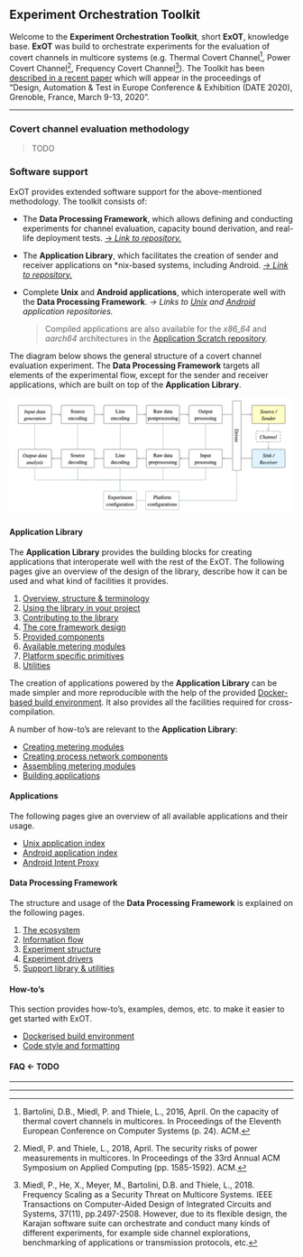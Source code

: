 ## Experiment Orchestration Toolkit

Welcome to the __Experiment Orchestration Toolkit__, short __ExOT__, knowledge base.
__ExOT__ was build to orchestrate experiments for the evaluation of covert channels in multicore systems (e.g. Thermal Covert Channel[^1], Power Covert Channel[^2], Frequency Covert Channel[^3]). The Toolkit has been [described in a recent paper](https://doi.org/10.3929/ethz-b-000377986) which will appear in the proceedings of “Design, Automation & Test in Europe Conference & Exhibition (DATE 2020), Grenoble, France, March 9-13, 2020”.

---

### Covert channel evaluation methodology

> TODO

### Software support

ExOT provides extended software support for the above-mentioned methodology. The toolkit consists of:

- The __Data Processing Framework__, which allows defining and conducting experiments for channel evaluation, capacity bound derivation, and real-life deployment tests. [→ *Link to repository.*](https://gitlab.ethz.ch/tec/research/exot/datapro)
- The __Application Library__, which facilitates the creation of sender and receiver applications on *nix-based systems, including Android. [→ *Link to repository.*](https://gitlab.ethz.ch/tec/research/exot/app_lib)

- Complete __Unix__ and __Android applications__, which interoperate well with the __Data Processing Framework__. *→  Links to [Unix](https://gitlab.ethz.ch/tec/research/exot/app_unx) and [Android](https://gitlab.ethz.ch/tec/research/exot/app_apk) application repositories.*

    > Compiled applications are also available for the _x86_64_ and _aarch64_ architectures in the [Application Scratch repository](https://gitlab.ethz.ch/tec/research/exot/app_scratch).

The diagram below shows the general structure of a covert channel evaluation experiment. The __Data Processing Framework__ targets all elements of the experimental flow, except for the sender and receiver applications, which are built on top of the __Application Library__.

![Experiment flow diagram](./uploads/figures/flow.png)

#### Application Library

The **Application Library** provides the building blocks for creating applications that interoperate well with the rest of the ExOT. The following pages give an overview of the design of the library, describe how it can be used and what kind of facilities it provides.

1. [Overview, structure & terminology](1.-The-Application-Library/Framework-overview)
1. [Using the library in your project](1.-The-Application-Library/Using-the-library)
1. [Contributing to the library](1.-The-Application-Library/Contributing-to-the-library)
1. [The core framework design](1.-The-Application-Library/The-core-framework)
1. [Provided components](1.-The-Application-Library/Provided-components)
1. [Available metering modules](1.-The-Application-Library/Available-metering-modules)
1. [Platform specific primitives](1.-The-Application-Library/Platform-specific-primitives)
1. [Utilities](1.-The-Application-Library/Utilities)

The creation of applications powered by the **Application Library** can be made simpler and more reproducible with the help of the provided [Docker-based build environment](4.-How-to/Dockerised-build-environment). It also provides all the facilities required for cross-compilation.

A number of how-toʼs are relevant to the **Application Library**:

- [Creating metering modules](4.-How-to/Creating-metering-modules)
- [Creating process network components](4.-How-to/Creating-process-network-components)
- [Assembling metering modules](4.-How-to/Assembling-metering-modules)
- [Building applications](4.-How-to/Building-applications)

#### Applications

The following pages give an overview of all available applications and their usage.

- [Unix application index](2.-The-Applications/Application-Index)
- [Android application index](2.-The-Applications/Android-Application-Index)
- [Android Intent Proxy](2.-The-Applications/Android-Intent-Proxy)

#### Data Processing Framework

The structure and usage of the __Data Processing Framework__ is explained on the following pages.

1. [The ecosystem](3.-The-Data-Processing-Framework/The-Ecosystem)
1. [Information flow](3.-The-Data-Processing-Framework/Information-flow)
1. [Experiment structure](3.-The-Data-Processing-Framework/Experiment-structure)
1. [Experiment drivers](3.-The-Data-Processing-Framework/Experiment-drivers)
1. [Support library & utilities](3.-The-Data-Processing-Framework/Support-library)

#### How-toʼs

This section provides how-toʼs, examples, demos, etc. to make it easier to get started with ExOT.

- [Dockerised build environment](4.-How-to/Dockerised-build-environment)
- [Code style and formatting](4.-How-to/Code-style-and-formatting)


#### FAQ <- TODO

---

------
[^1]: Bartolini, D.B., Miedl, P. and Thiele, L., 2016, April. On the capacity of thermal covert channels in multicores. In Proceedings of the Eleventh European Conference on Computer Systems (p. 24). ACM.
[^2]: Miedl, P. and Thiele, L., 2018, April. The security risks of power measurements in multicores. In Proceedings of the 33rd Annual ACM Symposium on Applied Computing (pp. 1585-1592). ACM.
[^3]: Miedl, P., He, X., Meyer, M., Bartolini, D.B. and Thiele, L., 2018. Frequency Scaling as a Security Threat on Multicore Systems. IEEE Transactions on Computer-Aided Design of Integrated Circuits and Systems, 37(11), pp.2497-2508.
However, due to its flexible design, the Karajan software suite can orchestrate and conduct many kinds of different experiments, for example side channel explorations, benchmarking of applications or transmission protocols, etc.
